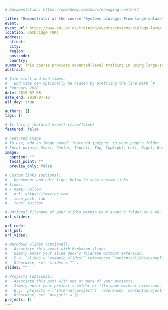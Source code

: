 ```yaml
---
# Documentation: https://wowchemy.com/docs/managing-content/

title: "Demonstrator at the course 'Systems biology: From large datasets to biological insight' (EMBL-EBI)"
event:
event_url: https://www.ebi.ac.uk/training/events/systems-biology-large-datasets-biological-insight-0/
location: Cambridge (UK)
address:
  street:
  city:
  region:
  postcode:
  country:
summary: This course provides advanced-level training in using large-scale multi-omics data and machine learning to infer biological models.
abstract:

# Talk start and end times.
#   End time can optionally be hidden by prefixing the line with `#`.
# February 2018
date: 2019-07-08
date_end: 2019-07-10
all_day: true

authors: []
tags: []

# Is this a featured event? (true/false)
featured: false

# Featured image
# To use, add an image named `featured.jpg/png` to your page's folder. 
# Focal points: Smart, Center, TopLeft, Top, TopRight, Left, Right, BottomLeft, Bottom, BottomRight.
image:
  caption: ""
  focal_point: ""
  preview_only: false

# Custom links (optional).
#   Uncomment and edit lines below to show custom links.
# links:
# - name: Follow
#   url: https://twitter.com
#   icon_pack: fab
#   icon: twitter

# Optional filename of your slides within your event's folder or a URL.
url_slides:

url_code:
url_pdf:
url_video:

# Markdown Slides (optional).
#   Associate this event with Markdown slides.
#   Simply enter your slide deck's filename without extension.
#   E.g. `slides = "example-slides"` references `content/slides/example-slides.md`.
#   Otherwise, set `slides = ""`.
slides: ""

# Projects (optional).
#   Associate this post with one or more of your projects.
#   Simply enter your project's folder or file name without extension.
#   E.g. `projects = ["internal-project"]` references `content/project/deep-learning/index.md`.
#   Otherwise, set `projects = []`.
projects: []
---
```

